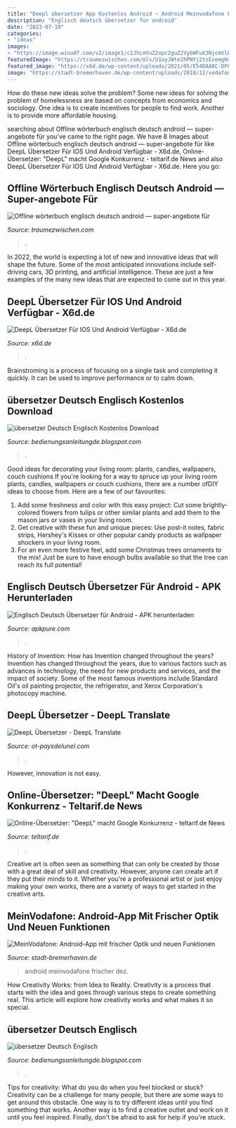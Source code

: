 ```yaml
---
title: "Deepl übersetzer App Kostenlos Android ~ Android Meinvodafone Frischer Dez"
description: "Englisch deutsch übersetzer für android"
date: "2023-07-19"
categories:
- "ideas"
images:
- "https://image.winudf.com/v2/image1/c2JhLmVuZ2xpc2guZ2VybWFuX3NjcmVlbl9kZS1ERV8zXzE1NzY3MTA1NzhfMDk4/screen-3.jpg?fakeurl=1&amp;type=.jpg"
featuredImage: "https://traumezwischen.com/mls/U1oyJWte2hPNYj2tsEzemgHaHa.jpg"
featured_image: "https://x6d.de/wp-content/uploads/2021/05/E54DAA8C-DF64-4FCF-94CF-367B88F45839.png"
image: "https://stadt-bremerhaven.de/wp-content/uploads/2018/12/vodafone-android.jpg"
---
```



How do these new ideas solve the problem?
Some new ideas for solving the problem of homelessness are based on concepts from economics and sociology. One idea is to create incentives for people to find work. Another is to provide more affordable housing.

	

		
searching about Offline wörterbuch englisch deutsch android — super-angebote für you've came to the right page. We have 8 Images about Offline wörterbuch englisch deutsch android — super-angebote für like DeepL Übersetzer Für IOS Und Android Verfügbar - X6d.de, Online-Übersetzer: &quot;DeepL&quot; macht Google Konkurrenz - teltarif.de News and also DeepL Übersetzer Für IOS Und Android Verfügbar - X6d.de. Here you go:
		
    
## Offline Wörterbuch Englisch Deutsch Android — Super-angebote Für

<img loading=lazy src="https://traumezwischen.com/mls/U1oyJWte2hPNYj2tsEzemgHaHa.jpg" onerror="this.onerror=null;this.src='https://tse1.mm.bing.net/th?id=OIP.ktxFUTGu8TCk2zB7YxOzqAAAAA&amp;pid=15.1';" alt="Offline wörterbuch englisch deutsch android — super-angebote für">

_Source: traumezwischen.com_

>. 

	

In 2022, the world is expecting a lot of new and innovative ideas that will shape the future. Some of the most anticipated innovations include self-driving cars, 3D printing, and artificial intelligence. These are just a few examples of the many new ideas that are expected to come out in this year.

    
## DeepL Übersetzer Für IOS Und Android Verfügbar - X6d.de

<img loading=lazy src="https://x6d.de/wp-content/uploads/2021/05/E54DAA8C-DF64-4FCF-94CF-367B88F45839.png" onerror="this.onerror=null;this.src='https://tse4.mm.bing.net/th?id=OIP.Z7cZ0tak6kfeAjPHdMANBgHaDt&amp;pid=15.1';" alt="DeepL Übersetzer Für IOS Und Android Verfügbar - X6d.de">

_Source: x6d.de_

>. 

	

Brainstroming is a process of focusing on a single task and completing it quickly. It can be used to improve performance or to calm down.

    
## übersetzer Deutsch Englisch Kostenlos Download

<img loading=lazy src="https://lh6.googleusercontent.com/proxy/2iFhzTCBZvZOH2jTVBRR5LLyVtSHqi2n7qVgWDKVoPvUTlro5ZB12HCT1pFFkr1XQBZTZ02koOTMuvQl9EBv1r7Pxj5h1f_ANZOGAHlOFoHj1jraREhu9SS-t9D_BKn27dJj1VsbaPiEDQiYGfgp5qk9_DpRsJjFlxss15ziY6zGXPLjoAQf=s0-d" onerror="this.onerror=null;this.src='https://tse1.mm.bing.net/th?id=OIP.z0AAxV9wJ1oP5yJ6h-EvLAHaHa&amp;pid=15.1';" alt="übersetzer Deutsch Englisch Kostenlos Download">

_Source: bedienungsanleitungde.blogspot.com_

>. 

	

Good ideas for decorating your living room: plants, candles, wallpapers, couch cushions
If you're looking for a way to spruce up your living room plants, candles, wallpapers or couch cushions, there are a number ofDIY ideas to choose from. Here are a few of our favourites: 
1. Add some freshness and color with this easy project: Cut some brightly-colored flowers from tulips or other similar plants and add them to the mason jars or vases in your living room. 
2. Get creative with these fun and unique pieces: Use post-it notes, fabric strips, Hershey's Kisses or other popular candy products as wallpaper shockers in your living room. 
3. For an even more festive feel, add some Christmas trees ornaments to the mix! Just be sure to have enough bulbs available so that the tree can reach its full potential!

    
## Englisch Deutsch Übersetzer Für Android - APK Herunterladen

<img loading=lazy src="https://image.winudf.com/v2/image1/c2JhLmVuZ2xpc2guZ2VybWFuX3NjcmVlbl9kZS1ERV8zXzE1NzY3MTA1NzhfMDk4/screen-3.jpg?fakeurl=1&amp;type=.jpg" onerror="this.onerror=null;this.src='https://tse1.mm.bing.net/th?id=OIP.tJeTXLL-j-5i9p_tkatnVAHaNK&amp;pid=15.1';" alt="Englisch Deutsch Übersetzer für Android - APK herunterladen">

_Source: apkpure.com_

>. 

	

History of Invention: How has Invention changed throughout the years?
Invention has changed throughout the years, due to various factors such as advances in technology, the need for new products and services, and the impact of society. Some of the most famous inventions include Standard Oil's oil painting projector, the refrigerator, and Xerox Corporation's photocopy machine.

    
## DeepL Übersetzer - DeepL Translate

<img loading=lazy src="https://i.ytimg.com/vi/z1uUSmVqaKo/maxresdefault.jpg" onerror="this.onerror=null;this.src='https://tse2.mm.bing.net/th?id=OIP.lqWhTC88TW_xX7GJ1uDbyAHaEK&amp;pid=15.1';" alt="DeepL Übersetzer - DeepL Translate">

_Source: ot-paysdelunel.com_

>. 

	

However, innovation is not easy.

    
## Online-Übersetzer: &quot;DeepL&quot; Macht Google Konkurrenz - Teltarif.de News

<img loading=lazy src="https://www.teltarif.de/img/arch/2020/kw40/online-uebersetzer-deepl-google-translate-1og.jpg" onerror="this.onerror=null;this.src='https://tse3.mm.bing.net/th?id=OIP.hLRThcqNos25Zw2Mqr4NQQHaFj&amp;pid=15.1';" alt="Online-Übersetzer: &quot;DeepL&quot; macht Google Konkurrenz - teltarif.de News">

_Source: teltarif.de_

>. 

	

Creative art is often seen as something that can only be created by those with a great deal of skill and creativity. However, anyone can create art if they put their minds to it. Whether you're a professional artist or just enjoy making your own works, there are a variety of ways to get started in the creative arts.

    
## MeinVodafone: Android-App Mit Frischer Optik Und Neuen Funktionen

<img loading=lazy src="https://stadt-bremerhaven.de/wp-content/uploads/2018/12/vodafone-android.jpg" onerror="this.onerror=null;this.src='https://tse3.mm.bing.net/th?id=OIP.Zf3zvR89jtdhX6sgNYDE2QHaFj&amp;pid=15.1';" alt="MeinVodafone: Android-App mit frischer Optik und neuen Funktionen">

_Source: stadt-bremerhaven.de_

>android meinvodafone frischer dez. 

	

How Creativity Works: from Idea to Reality.
Creativity is a process that starts with the idea and goes through various steps to create something real. This article will explore how creativity works and what makes it so special.

    
## übersetzer Deutsch Englisch

<img loading=lazy src="https://fiverr-res.cloudinary.com/images/t_main1,q_auto,f_auto/gigs/106705834/original/8d3993bde3d035ca333bed05b070cf689d511807/translate-english-to-german-deutsch-englisch-ubersetzung.png" onerror="this.onerror=null;this.src='https://tse1.mm.bing.net/th?id=OIP.J7ys57caXkQZ52UEoJq4EwHaEo&amp;pid=15.1';" alt="übersetzer Deutsch Englisch">

_Source: bedienungsanleitungde.blogspot.com_

>. 

	

Tips for creativity: What do you do when you feel blocked or stuck?
Creativity can be a challenge for many people, but there are some ways to get around this obstacle. One way is to try different ideas until you find something that works. Another way is to find a creative outlet and work on it until you feel inspired. Finally, don't be afraid to ask for help if you're stuck.

